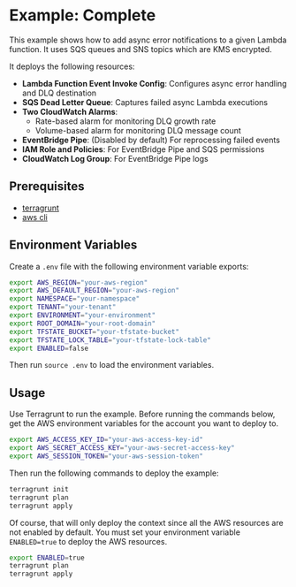 # Example: Complete

This example shows how to add async error notifications to a given Lambda function. It uses SQS queues and SNS topics which are KMS encrypted.

It deploys the following resources:

- **Lambda Function Event Invoke Config**: Configures async error handling and DLQ destination
- **SQS Dead Letter Queue**: Captures failed async Lambda executions
- **Two CloudWatch Alarms**:
  - Rate-based alarm for monitoring DLQ growth rate
  - Volume-based alarm for monitoring DLQ message count
- **EventBridge Pipe**: (Disabled by default) For reprocessing failed events
- **IAM Role and Policies**: For EventBridge Pipe and SQS permissions
- **CloudWatch Log Group**: For EventBridge Pipe logs

## Prerequisites

- [terragrunt](https://terragrunt.gruntwork.io/docs/getting-started/install/)
- [aws cli](https://aws.amazon.com/cli/)

## Environment Variables

Create a `.env` file with the following environment variable exports:

```bash
export AWS_REGION="your-aws-region"
export AWS_DEFAULT_REGION="your-aws-region"
export NAMESPACE="your-namespace"
export TENANT="your-tenant"
export ENVIRONMENT="your-environment"
export ROOT_DOMAIN="your-root-domain"
export TFSTATE_BUCKET="your-tfstate-bucket"
export TFSTATE_LOCK_TABLE="your-tfstate-lock-table"
export ENABLED=false
```

Then run `source .env` to load the environment variables.

## Usage

Use Terragrunt to run the example.
Before running the commands below, get the AWS environment variables for the account you want to deploy to.

```bash
export AWS_ACCESS_KEY_ID="your-aws-access-key-id"
export AWS_SECRET_ACCESS_KEY="your-aws-secret-access-key"
export AWS_SESSION_TOKEN="your-aws-session-token"
```

Then run the following commands to deploy the example:

```bash
terragrunt init
terragrunt plan
terragrunt apply
```

Of course, that will only deploy the context since all the AWS resources are not enabled by default. You must set your environment variable `ENABLED=true` to deploy the AWS resources.

```bash
export ENABLED=true
terragrunt plan
terragrunt apply
```
